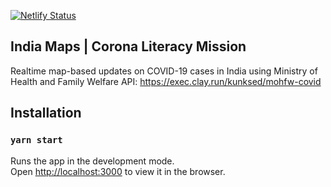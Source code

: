 [![Netlify Status](https://api.netlify.com/api/v1/badges/9f38f5ce-1260-453e-8f28-af26485ee05f/deploy-status)](https://app.netlify.com/sites/friendly-lovelace-a6ea80/deploys)

## India Maps | Corona Literacy Mission

Realtime map-based updates on COVID-19 cases in India using Ministry of Health and Family Welfare API: https://exec.clay.run/kunksed/mohfw-covid

## Installation

### `yarn start`

Runs the app in the development mode.<br />
Open [http://localhost:3000](http://localhost:3000) to view it in the browser.
